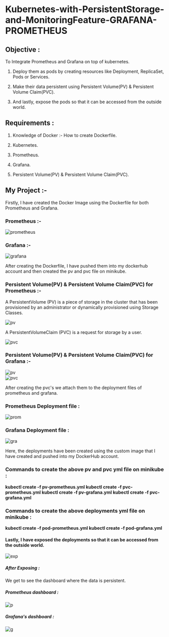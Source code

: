 
<h1>Kubernetes-with-PersistentStorage-and-MonitoringFeature-GRAFANA-PROMETHEUS</h1>
<h2>Objective :</h2>

To Integrate Prometheus and Grafana on top of kubernetes.

1.  Deploy them as pods by creating resources like Deployment, ReplicaSet, Pods or Services.

2.  Make their data persistent using Persistent Volume(PV) & Persistent Volume Claim(PVC). 

3.  And lastly, expose the pods so that it can be accessed from the outside world.

<h2>Requirements :</h2>

1. Knowledge of Docker :- How to create Dockerfile.

2. Kubernetes.

3. Prometheus.

4. Grafana.

5. Persistent Volume(PV) & Persistent Volume Claim(PVC).

<h2>My Project :- </h2>

Firstly, I have created the Docker Image using the Dockerfile for both Prometheus and Grafana.

<h3>Prometheus :-</h3>

![prometheus](https://raw.githubusercontent.com/yashbajpai98/task5LW/master/task5-images/prometheus-Dockerfile.png)


<h3>Grafana :-</h3>

![grafana](https://raw.githubusercontent.com/yashbajpai98/task5LW/master/task5-images/grafana-Dockerfile.png)


After creating the Dockerfile, I have pushed them into my dockerhub account and then created the pv and pvc file on minikube.

<h3>Persistent Volume(PV) & Persistent Volume Claim(PVC) for Prometheus :-</h3>

A PersistentVolume (PV) is a piece of storage in the cluster that has been provisioned by an administrator or dynamically provisioned using Storage Classes.

![pv](https://raw.githubusercontent.com/yashbajpai98/task5LW/master/task5-images/pv-prom.PNG)   
 
 A PersistentVolumeClaim (PVC) is a request for storage by a user.

![pvc](https://raw.githubusercontent.com/yashbajpai98/task5LW/master/task5-images/pvc-prom.PNG)


<h3>Persistent Volume(PV) & Persistent Volume Claim(PVC) for Grafana :-</h3>

![pv](https://raw.githubusercontent.com/yashbajpai98/task5LW/master/task5-images/pv-graf.PNG)    
![pvc](https://raw.githubusercontent.com/yashbajpai98/task5LW/master/task5-images/pvc-graf.PNG)

After creating the pvc's we attach them to the deployment files of prometheus and grafana.

<h3>Prometheus Deployment file :</h3>

![prom](https://raw.githubusercontent.com/yashbajpai98/task5LW/master/task5-images/pod-prom.PNG)

<h3>Grafana Deployment file :</h3>

![gra](https://raw.githubusercontent.com/yashbajpai98/task5LW/master/task5-images/pod-graf.PNG)

Here, the deployments have been created using the custom image that I have created and pushed into my DockerHub account.

<h3>Commands to create the above pv and pvc yml file on minikube :</h3>

<b>kubectl create -f  pv-prometheus.yml
kubectl create -f  pvc-prometheus.yml
kubectl create -f  pv-grafana.yml
kubectl create -f  pvc-grafana.yml</b>

<h3>Commands to create the above deployments yml file on minikube :</h3>

<b>kubectl create -f  pod-prometheus.yml
kubectl create -f  pod-grafana.yml
</b>

<h4>Lastly, I have exposed the deployments so that it can be accessed from the outside world.</h4>

![exp](https://raw.githubusercontent.com/yashbajpai98/task5LW/master/task5-images/exposing.png)

<h5>After Exposing : </h5>

We get to see the dashboard where the data is persistent.

<h5>Prometheus dashboard : </h5>

![p](https://raw.githubusercontent.com/yashbajpai98/task5LW/master/task5-images/prometheus-Dashboard.png)

<h5>Grafana's dashboard :</h5>

![g](https://raw.githubusercontent.com/yashbajpai98/task5LW/master/task5-images/grafana-dashoard.PNG)











